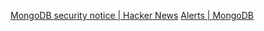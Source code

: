 
[MongoDB security notice | Hacker News](https://news.ycombinator.com/item?id=38667596)
[Alerts | MongoDB](https://www.mongodb.com/alerts)

